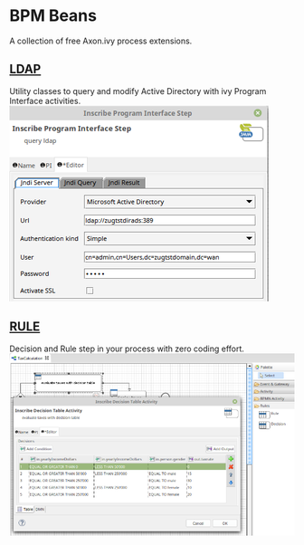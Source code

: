 # BPM Beans
A collection of free Axon.ivy process extensions. 

## [LDAP](ldap-beans/README.MD)
Utility classes to query and modify Active Directory with ivy Program Interface activities.
![LDAP BEAN SAMPLE](ldap-beans/samples/screenshots/queryBean_serverDefinition.png)

## [RULE](rule-beans/README.MD)
Decision and Rule step in your process with zero coding effort.
![DECISION SAMPLE](rule-beans/samples/screenshots/decisionTableInAction.png)
